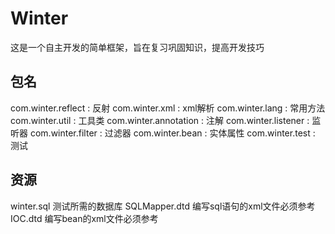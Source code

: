 # Winter
这是一个自主开发的简单框架，旨在复习巩固知识，提高开发技巧

## 包名
com.winter.reflect : 反射 
com.winter.xml : xml解析 
com.winter.lang : 常用方法 
com.winter.util : 工具类 
com.winter.annotation : 注解 
com.winter.listener : 监听器 
com.winter.filter : 过滤器 
com.winter.bean : 实体属性 
com.winter.test : 测试

## 资源
winter.sql 测试所需的数据库 
SQLMapper.dtd 编写sql语句的xml文件必须参考 
IOC.dtd 编写bean的xml文件必须参考 
